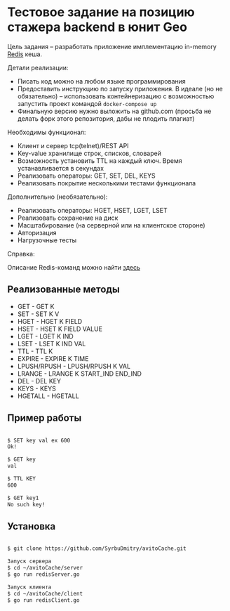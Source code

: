 # Тестовое задание на позицию стажера backend в юнит Geo

Цель задания – разработать приложение имплементацию in-memory [Redis](https://redis.io/) кеша.

Детали реализации:
* Писать код можно на любом языке программирования
* Предоставить инструкцию по запуску приложения. В идеале (но не обязательно) – использовать контейнеризацию с возможностью запустить проект командой `docker-compose up`
* Финальную версию нужно выложить на github.com (просьба не делать форк этого репозитория, дабы не плодить плагиат)

Необходимы функционал:

* Клиент и сервер tcp(telnet)/REST API
* Key-value хранилище строк, списков, словарей
* Возможность установить TTL на каждый ключ. Время устанавливается в секундах
* Реализовать операторы: GET, SET, DEL, KEYS
* Реализовать покрытие несколькими тестами функционала

Дополнительно (необязательно):

* Реализовать операторы: HGET, HSET, LGET, LSET
* Реализовать сохранение на диск
* Масштабирование (на серверной или на клиентское стороне)
* Авторизация
* Нагрузочные тесты

Справка:

Описание Redis-команд можно найти [здесь](https://redis.io/commands)

## Реализованные методы
* GET - GET K
* SET - SET K V
* HGET - HGET K FIELD
* HSET - HSET K FIELD VALUE
* LGET - LGET K IND
* LSET - LSET K IND VAL
* TTL - TTL K
* EXPIRE - EXPIRE K TIME
* LPUSH/RPUSH - LPUSH/RPUSH K VAL
* LRANGE - LRANGE K START_IND END_IND
* DEL - DEL KEY
* KEYS - KEYS
* HGETALL - HGETALL

## Пример работы

```bash

$ SET key val ex 600
Ok!

$ GET key
val

$ TTL KEY
600

$ GET key1
No such key!

```

## Установка

```bash

$ git clone https://github.com/SyrbuDmitry/avitoCache.git

Запуск сервера
$ cd ~/avitoCache/server
$ go run redisServer.go

Запуск клиента
$ cd ~/avitoCache/client
$ go run redisClient.go
```


